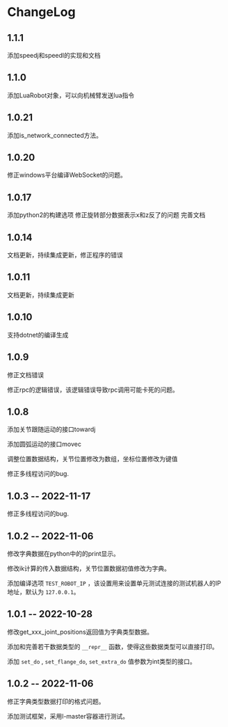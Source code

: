 # ChangeLog

## 1.1.1

添加speedj和speedl的实现和文档

## 1.1.0

添加LuaRobot对象，可以向机械臂发送lua指令

## 1.0.21

添加is_network_connected方法。

## 1.0.20

修正windows平台编译WebSocket的问题。

## 1.0.17

添加python2的构建选项
修正旋转部分数据表示x和z反了的问题
完善文档

## 1.0.14

文档更新，持续集成更新，修正程序的错误

## 1.0.11

文档更新，持续集成更新

## 1.0.10

支持dotnet的编译生成

## 1.0.9

修正文档错误

修正rpc的逻辑错误，该逻辑错误导致rpc调用可能卡死的问题。

## 1.0.8

添加关节跟随运动的接口towardj

添加圆弧运动的接口movec

调整位置数据结构，关节位置修改为数组，坐标位置修改为键值



修正多线程访问的bug.

## 1.0.3 -- 2022-11-17

修正多线程访问的bug.

## 1.0.2 -- 2022-11-06

修改字典数据在python中的的print显示。

修改ik计算的传入数据结构，关节位置数据初值修改为字典。

添加编译选项 `TEST_ROBOT_IP` ，该设置用来设置单元测试连接的测试机器人的IP地址，默认为 `127.0.0.1`。

## 1.0.1 -- 2022-10-28

修改get_xxx_joint_positions返回值为字典类型数据。

添加和完善若干数据类型的 `__repr__` 函数，使得这些数据类型可以直接打印。

添加 `set_do` , `set_flange_do`, `set_extra_do` 值参数为int类型的接口。


## 1.0.2 -- 2022-11-06

修正字典类型数据打印的格式问题。

添加测试框架，采用l-master容器进行测试。








